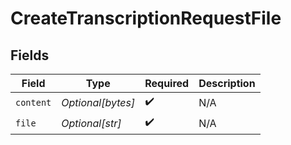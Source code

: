 # CreateTranscriptionRequestFile


## Fields

| Field              | Type               | Required           | Description        |
| ------------------ | ------------------ | ------------------ | ------------------ |
| `content`          | *Optional[bytes]*  | :heavy_check_mark: | N/A                |
| `file`             | *Optional[str]*    | :heavy_check_mark: | N/A                |